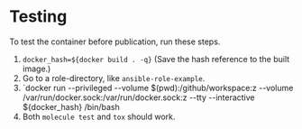 # Testing

To test the container before publication, run these steps.

1. `docker_hash=${docker build . -q}` (Save the hash reference to the built image.)
2. Go to a role-directory, like `ansible-role-example`.
3. `docker run --privileged --volume $(pwd):/github/workspace:z --volume /var/run/docker.sock:/var/run/docker.sock:z --tty --interactive ${docker_hash} /bin/bash
4. Both `molecule test` and `tox` should work.
